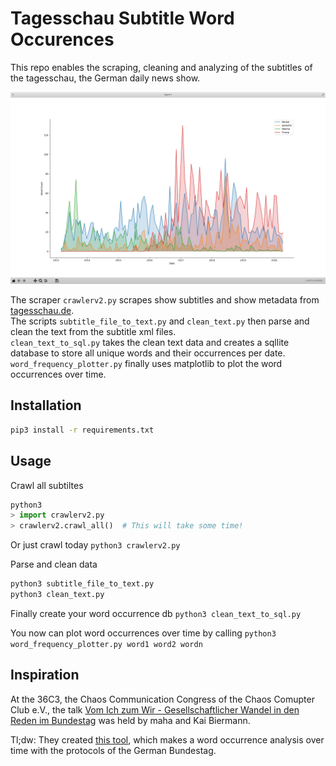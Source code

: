 # Tagesschau Subtitle Word Occurences

This repo enables the scraping, cleaning and analyzing of the subtitles of the tagesschau, the German daily news show.

![Example Plot](imgs/plot_example.png)

The scraper `crawlerv2.py` scrapes show subtitles and show metadata from [tagesschau.de](tagesschau.de).  
The scripts `subtitle_file_to_text.py` and `clean_text.py` then parse and clean the text from the subtitle xml files.  
`clean_text_to_sql.py` takes the clean text data and creates a sqllite database to store all unique words and their occurrences per date.  
`word_frequency_plotter.py` finally uses matplotlib to plot the word occurrences over time.

## Installation
``` bash
pip3 install -r requirements.txt
```

## Usage
Crawl all subtiltes
``` python
python3
> import crawlerv2.py
> crawlerv2.crawl_all()  # This will take some time!
```
Or just crawl today
`python3 crawlerv2.py`

Parse and clean data
```bash 
python3 subtitle_file_to_text.py
python3 clean_text.py
```

Finally create your word occurrence db
`python3 clean_text_to_sql.py`

You now can plot word occurrences over time by calling
`python3 word_frequency_plotter.py word1 word2 wordn`

## Inspiration

At the 36C3, the Chaos Communication Congress of the Chaos Comupter Club e.V., the talk [Vom Ich zum Wir - Gesellschaftlicher Wandel in den Reden im Bundestag](https://media.ccc.de/v/36c3-10993-vom_ich_zum_wir) was held by maha and Kai Biermann. 

Tl;dw: They created [this tool](https://www.zeit.de/politik/deutschland/2019-09/bundestag-jubilaeum-70-jahre-parlament-reden-woerter-sprache-wandel), which makes a word occurrence analysis over time with the protocols of the German Bundestag.
